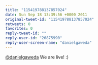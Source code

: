 ```yaml
---
title: "115419788137857024"
date: Sun Sep 18 13:39:56 +0000 2011
original-tweet-id: "115419788137857024"
retweets: 0
favorites: 0
reply-tweet-id: ""
reply-user-id: "26875990"
reply-user-screen-name: "danielgaweda"
---
```

<a href="https://twitter.com/danielgaweda">@danielgaweda</a> We are live! :)

